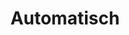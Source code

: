 ---
draft: false
title: Automatisch
content:
  id: automatisch
  name: Automatisch
  logo: /images/applications/automation/automatisch/logo.png
  website: https://automatisch.io/
  iframe_website: /website-iframe/applications/automation/automatisch
  dashboardImage: /images/applications/automation/automatisch/screenshot-1.png
  short_description: Automatisch helps you to automate your business processes without coding. Use our affordable cloud solution or self-host on your own servers.
  description: Automatisch helps you to automate your business processes without coding. Use our affordable cloud solution or self-host on your own servers and the best open-source Zapier alternative. Build workflow automation without spending time and money.
  features:
    - title: No vendor lock-in
      description: If you ever decide that Automatisch is no longer helpful for your business, you can switch to any other provider, which will be easier than switching from one cloud provider to another since you have all data and flexibility.
    - title: Data Privacy
      description: Companies dealing with sensitive user data, particularly in industries like healthcare and finance, or those based in Europe bound by General Data Protection Regulation (GDPR), cannot afford to share such information with external cloud services.
    - title: Open Source
      description: Whether you're a software developer, a user, or an enthusiast, your feedback, suggestions, and contributions can help shape the direction of Automatisch's development. Anyone can have an impact on how Automatisch is being developed.
    - title: An opportunity to use different integrations easily
      description: It integrates with the most widely used online services in the market so you can grow your business by building workflows.
  screenshots:
    - /images/applications/automation/automatisch/screenshot-1.png
    - /images/applications/automation/automatisch/screenshot-2.webp
---
